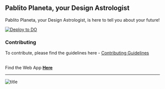 ## Pablito Planeta, your Design Astrologist

Pablito Planeta, your Design Astrologist, is here to tell you about your future!

[![Deploy to DO](https://www.deploytodo.com/do-btn-blue.svg)](https://cloud.digitalocean.com/apps/new?repo=https://github.com/geekboysupreme/pablito-planeta/tree/main)

### Contributing
To contribute, please find the guidelines here - <a href='https://github.com/GeekBoySupreme/pablito-planeta/blob/main/Contributing.md'>Contributing Guidelines</a>

<br/>
Find the Web App <a href="https://pablito-planeta-noinm.ondigitalocean.app/" target="blank"><b>Here</b></a>
<br/>
<hr/>

![title](https://user-images.githubusercontent.com/15321738/104348180-687c6380-5527-11eb-8e38-1f7bcccdc7f2.PNG)
